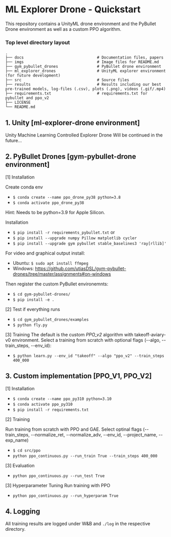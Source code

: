# ML Explorer Drone - Quickstart

This repository contains a UnityML drone environment and the PyBullet Drone environment as well as a custom PPO algorithm.

### Top level directory layout
```
.
├── docs                                # Documentation files, papers
├── imgs                                # Image files for README.md
├── gym_pybullet_drones                 # PyBullet drone environment
├── ml_explorer_drones                  # UnityML explorer environment (for future development)
├── src                                 # Source files 
├── results                             # Results including our best pre-trained models, log-files (.csv), plots (.png), videos (.gif/.mp4)
├── requirements.txt                    # requirements.txt for pybullet and ppo_v2
├── LICENSE
└── README.md
```

## 1. Unity [ml-explorer-drone environment]
Unity Machine Learning Controlled Explorer Drone
Will be continued in the future...

## 2. PyBullet Drones [gym-pybullet-drone environment]

[1] Installation

Create conda env
- ```$ conda create --name ppo_drone_py38 python=3.8```
- ```$ conda activate ppo_drone_py38```

Hint: Needs to be python=3.9 for Apple Silicon.

Installation
- ```$ pip install -r requirements_pybullet.txt```
or 
- ```$ pip install --upgrade numpy Pillow matplotlib cycler```
- ```$ pip install --upgrade gym pybullet stable_baselines3 'ray[rllib]'```

For video and graphical output install:
- Ubuntu: ```$ sudo apt install ffmpeg```
- Windows: https://github.com/utiasDSL/gym-pybullet-drones/tree/master/assignments#on-windows

Then register the custom PyBullet environemnts:
- ```$ cd gym-pybullet-drones/```
- ```$ pip install -e .```

[2] Test if everything runs
- ```$ cd gym_pybullet_drones/examples```
- ```$ python fly.py```

[3] Training
The default is the custom _PPO_v2_ algorithm with takeoff-aviary-v0 environment.
Select a training from scratch with optional flags (--algo, --train_steps, --env_id):

- ```$ python learn.py --env_id "takeoff" --algo "ppo_v2" --train_steps 400_000```

## 3. Custom implementation [PPO_V1, PPO_V2]

[1] Installation

- ```$ conda create --name ppo_py310 python=3.10```
- ```$ conda activate ppo_py310```
- ```$ pip install -r requirements.txt```

[2] Training

Run training from scratch with PPO and GAE. 
Select optinal flags (--train_steps, --normalize_ret, --normalize_adv, --env_id, --project_name, --exp_name)

- ```$ cd src/ppo```
- ```python ppo_continuous.py --run_train True --train_steps 400_000```

[3] Evaluation
- ```python ppo_continuous.py --run_test True```

[3] Hyperparameter Tuning
Run training with PPO
- ```python ppo_continuous.py --run_hyperparam True```

## 4. Logging
All training results are logged under W&B and ```./log``` in the respective directory.
